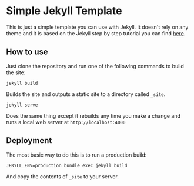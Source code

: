 # Simple Jekyll Template

This is just a simple template you can use with Jekyll. It doesn't rely on any theme and it is based on the Jekyll step by step tutorial you can find [here](https://jekyllrb.com/docs/step-by-step/01-setup/).


## How to use

Just clone the repository and run one of the following commands to build the site:


    jekyll build

Builds the site and outputs a static site to a directory called `_site`.

    jekyll serve

Does the same thing except it rebuilds any time you make a change and runs a local web server at `http://localhost:4000`

## Deployment

The most basic way to do this is to run a production build:

    JEKYLL_ENV=production bundle exec jekyll build

And copy the contents of `_site` to your server.
